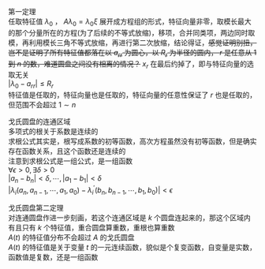 第一定理  
任取特征值 $\lambda_0$ ， $A\lambda_0=\lambda_0\xi$ 展开成方程组的形式，特征向量非零，取模长最大的那个分量所在的方程(为了后续的不等式放缩)，移项，合并同类项，两边同时取模，再利用模长三角不等式放缩，再进行第二次放缩，结论得证，~~感觉证明别扭，岂不是证明了所有特征值都落在以 $a_{rr}$ 为圆心，以 $R_r$ 为半径的圆内， $r$ 是任意从 $1$ 到 $n$ 的数，难道圆盘之间没有相离的情况？~~ $x_r$ 在最后约掉了，即与特征向量的选取无关  
$|\lambda_0-a_{rr}|\leq R_r$  
特征值是任取的，特征向量也是任取的，特征向量的任意性保证了 $r$ 也是任取的，但范围不会超过 $1\sim n$  
  
戈氏圆盘的连通区域  
多项式的根关于系数是连续的  
求根公式其实是，根写成系数的初等函数，高次方程虽然没有初等函数，但是确实存在函数关系，且这个函数还是连续的  
注意到求根公式是一组公式，是一组函数  
$\forall\epsilon>0,\exists\delta>0$  
$|a_n-b_n|<\delta,\cdots,|a_1-b_1|<\delta$  
$|\lambda_i(a_n,a_{n-1},\cdots,a_1,a_0)  
-\lambda_i^\prime(b_n,b_{n-1},\cdots,b_1,b_0)|<  
\epsilon$  
  
戈氏圆盘第二定理  
对连通圆盘作进一步刻画，若这个连通区域是 $k$ 个圆盘连起来的，那这个区域内有且只有 $k$ 个特征值，重合圆盘算重数，重根也算重数  
$A(t)$ 的特征值分布不会超过 $A$ 的戈氏圆盘  
$A(t)$ 的特征值是关于变量 $t$ 的一元连续函数，貌似是个复变函数，自变量是实数，函数值是复数，还是一组函数  
